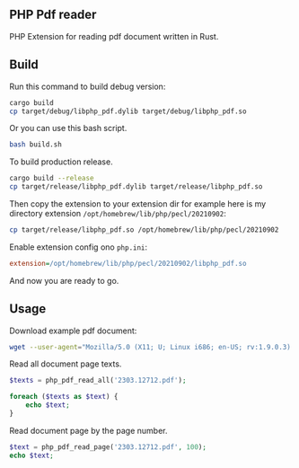 ## PHP Pdf reader

PHP Extension for reading pdf document written in Rust.

## Build

Run this command to build debug version:

```bash
cargo build
cp target/debug/libphp_pdf.dylib target/debug/libphp_pdf.so
```

Or you can use this bash script.

```bash
bash build.sh
```

To build production release.

```bash
cargo build --release
cp target/release/libphp_pdf.dylib target/release/libphp_pdf.so
```

Then copy the extension to your extension dir for example here is my directory extension `/opt/homebrew/lib/php/pecl/20210902`:

```bash
cp target/release/libphp_pdf.so /opt/homebrew/lib/php/pecl/20210902
```

Enable extension config ono `php.ini`:

```ini
extension=/opt/homebrew/lib/php/pecl/20210902/libphp_pdf.so
```

And now you are ready to go.

## Usage

Download example pdf document:

```bash
wget --user-agent="Mozilla/5.0 (X11; U; Linux i686; en-US; rv:1.9.0.3) Gecko/2008092416 Firefox/3.0.3"  https://arxiv.org/pdf/2303.12712.pdf
```

Read all document page texts.

```php
$texts = php_pdf_read_all('2303.12712.pdf');

foreach ($texts as $text) {
    echo $text;
}
```

Read document page by the page number.

```php
$text = php_pdf_read_page('2303.12712.pdf', 100);
echo $text;
```
